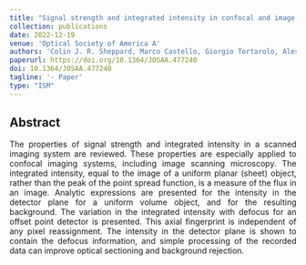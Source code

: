 ```yaml
---
title: "Signal strength and integrated intensity in confocal and image scanning microscopy"
collection: publications
date: 2022-12-19
venue: 'Optical Society of America A'
authors: 'Colin J. R. Sheppard, Marco Castello, Giorgio Tortarolo, Alessandro Zunino, Eli Slenders, Paolo Bianchini, Giuseppe Vicidomini, and Alberto Diaspro'
paperurl: https://doi.org/10.1364/JOSAA.477240
doi: 10.1364/JOSAA.477240
tagline: '- Paper'
type: "ISM"
---
```


<h2> Abstract </h2>
<p align= "justify">
The properties of signal strength and integrated intensity in a scanned imaging system are reviewed. These properties are especially applied to confocal imaging systems, including image scanning microscopy. The integrated intensity, equal to the image of a uniform planar (sheet) object, rather than the peak of the point spread function, is a measure of the flux in an image. Analytic expressions are presented for the intensity in the detector plane for a uniform volume object, and for the resulting background. The variation in the integrated intensity with defocus for an offset point detector is presented. This axial fingerprint is independent of any pixel reassignment. The intensity in the detector plane is shown to contain the defocus information, and simple processing of the recorded data can improve optical sectioning and background rejection.  
  
  
